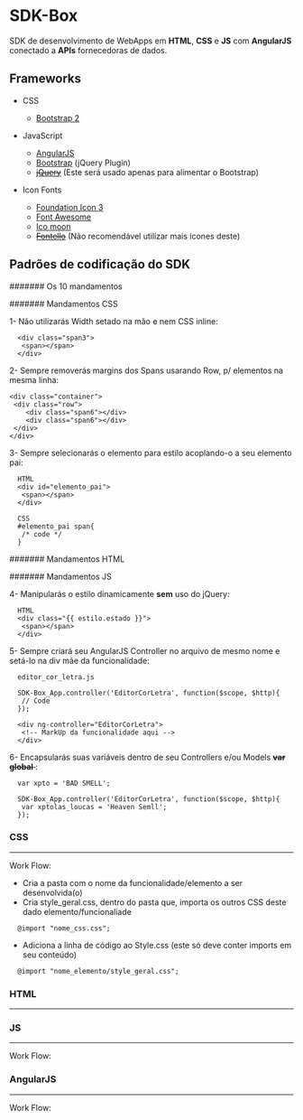 SDK-Box
=====
SDK de desenvolvimento de WebApps em __HTML__, __CSS__ e __JS__ com __AngularJS__ conectado a __APIs__ fornecedoras de dados.

## Frameworks

* CSS
  * [Bootstrap 2](http://getbootstrap.com/2.3.2/)

* JavaScript
  * [AngularJS](http://angularjs.org/)
  * [Bootstrap](http://getbootstrap.com/2.3.2/javascript.html) (jQuery Plugin)
  * <del>[jQuery](http://jquery.com/)</del> (Este será usado apenas para alimentar o Bootstrap)

* Icon Fonts
  * [Foundation Icon 3](http://zurb.com/playground/foundation-icon-fonts-3)
  * [Font Awesome](http://fontawesome.io/icons/)
  * [Ico moon](http://icomoon.io/)
  * <del>[Fontello](http://fontello.com/)</del> (Não recomendável utilizar mais icones deste)


## Padrões de codificação do SDK

####### Os 10 mandamentos

####### Mandamentos CSS

1- Não utilizarás Width setado na mão e nem CSS inline:

```
  <div class="span3">
   <span></span>
  </div>
```

2- Sempre removerás margins dos Spans usarando Row, p/ elementos na mesma linha:

```
<div class="container">
 <div class="row">
    <div class="span6"></div>
    <div class="span6"></div>
 </div>
</div>
```

3- Sempre selecionarás o elemento para estilo acoplando-o a seu elemento pai:

```
  HTML
  <div id="elemento_pai">
   <span></span>
  </div>
  
  CSS
  #elemento_pai span{
   /* code */
  }
```

####### Mandamentos HTML



####### Mandamentos JS

4- Manipularás o estilo dinamicamente __sem__ uso do jQuery:

```
  HTML
  <div class="{{ estilo.estado }}">
   <span></span>
  </div>
```

5- Sempre criará seu AngularJS Controller no arquivo de mesmo nome e setá-lo na div mãe da funcionalidade:

```
  editor_cor_letra.js
  
  SDK-Box_App.controller('EditorCorLetra', function($scope, $http){
   // Code
  });
  
  <div ng-controller="EditorCorLetra">
   <!-- MarkUp da funcionalidade aqui -->
  </div>
```

6- Encapsularás suas variáveis dentro de seu Controllers e/ou Models <del> __var global__ </del>:

```
  var xpto = 'BAD SMELL';
  
  SDK-Box_App.controller('EditorCorLetra', function($scope, $http){
   var xptolas_loucas = 'Heaven Semll';
  });
```

### CSS
--------
Work Flow:
* Cria a pasta com o nome da funcionalidade/elemento a ser desenvolvida(o)
* Cria style_geral.css, dentro do pasta que, importa os outros CSS deste dado elemento/funcionaliade

```
  @import "nome_css.css";
```

* Adiciona a linha de código ao Style.css (este só deve conter imports em seu conteúdo)

```
  @import "nome_elemento/style_geral.css";
```

### HTML
--------



### JS
--------
Work Flow:



### AngularJS
--------
Work Flow:



